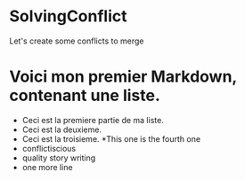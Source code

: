 # SolvingConflict
Let's create some conflicts to merge
# Voici mon premier Markdown, contenant une liste.
* Ceci est la premiere partie de ma liste.
* Ceci est la deuxieme.
* Ceci est la troisieme.
*This one is the fourth one
* conflictiscious
* quality story writing
* one more line